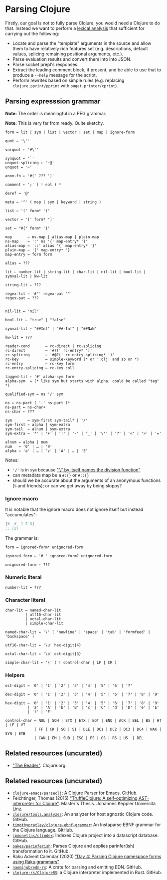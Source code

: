 # Parsing Clojure

Firstly, our goal is not to fully parse Clojure; you would need a Clojure to do
that.  Instead we want to perform a [lexical analysis][wp:lexan] that sufficient
for carrying out the following:

- Locate and parse the "template" arguments in the source and allow them to have
  relatively rich features set (e.g. descriptions, default values, splicing
  remaining positional arguments, etc.).
- Parse evaluation results and convert them into into JSON.
- Parse socket prepl's responses.
- Extract the leading comment block, if present, and be able to use that to
  produce a `--help` message for the script.
- Perform rewrites based on simple rules (e.g. replacing `clojure.pprint/pprint`
  with `puget.printer/cprint`).

[wp:lexan]: https://en.wikipedia.org/wiki/Lexical_analysis

## Parsing expresssion grammar

**Note:** The order is meaningful in a PEG grammar.

**Note:** This is very far from ready. Quite sketchy.

```
form ← lit | sym | list | vector | set | map | ignore-form

quot ← '\''

varquot ← '#\''

synquot ← '`'
unquot-splicing ← '~@'
unquot ← '~'

anon-fn ← '#(' ??? ')'

comment ← ';' ( ! eol ) *

deref ← '@'

meta ← '^' ( map | sym | keyword | string )

list ← '(' form* ')'

vector ← '[' form* ']'

set ← "#{" form* '}'

map       ← ns-map | alias-map | plain-map
ns-map    ← ':' ns '{' map-entry* '}'
alias-map ← '::' alias '{' map-entry* '}'
plain-map ← '{' map-entry* '}'
map-entry ← form form

alias ← ???

lit ← number-lit | string-lit | char-lit | nil-lit | bool-lit | symval-lit | kw-lit

string-lit ← ???

regex-lit ← '#"' regex-pat '"'
regex-pat ← ???


nil-lit ← "nil"

bool-lit ← "true" | "false"

symval-lit ← "##Inf" | "##-Inf" | "##NaN"

kw-lit ← ???

reader-cond       ← rc-direct | rc-splicing
rc-direct         ← '#?(' rc-entry* ')'
rc-splicing       ← '#@?(' rc-entry-splicing* ')'
rc-key            ← simple-keyword (* or ':clj' and so on *)
rc-entry          ← rc-key form
rc-entry-splicing ← rc-key coll

tagged-lit ← '#' alpha-sym form
alpha-sym  ← (* like sym but starts with alpha; could be called "tag" *)

qualified-sym ← ns '/' sym

ns ← ns-part ( '.' ns-part )*
ns-part ← ns-char+
ns-char ← ???

sym       ← sym-first sym-tail* | '/'
sym-first ← alpha | sym-extra
sym-tail  ← alnum | sym-extra
sym-extra ← '*' | '+' | '!' | '-' | '_' | '\'' | '?' | '<' | '>' | '='

alnum ← alpha | num
num   ← '0' | … | '9'
alpha ← 'a' | … | 'z' | 'A' | … | 'Z'
```

Notes:

- `'/'` is in `sym` because ["'/' by itself names the division
  function"][clj-reader]
- can metadata map be a `#:{}` or `#::{}`
- should we be accurate about the arguments of an anonymous functions (`%` and
  friends); or can we get away by being sloppy?

### Ignore macro

It is notable that the ignore macro does not ignore itself but instead
"accumulates":

```.clj
[#_ #_ 1 2 3]
;; [3]
```

The grammar is:

```
form ← ignored-form* unignored-form

ignored-form ← '#_' ignored-form? unignored-form

unignored-form ← ???
```

### Numeric literal

```
number-lit ← ???
```

### Character literal

```
char-lit ← named-char-lit
         | utf16-char-lit
         | octal-char-lit
         | simple-char-lit

named-char-lit ← '\' ( 'newline' | 'space' | 'tab' | 'formfeed' | 'backspace' )

utf16-char-lit ← '\u' hex-digit{4}

octal-char-lit ← '\o' oct-digit{3}

simple-char-lit ← '\' ( ! control-char | LF | CR )
```

### Helpers

```
oct-digit ← '0' | '1' | '2' | '3' | '4' | '5' | '6' | '7'

dec-digit ← '0' | '1' | '2' | '3' | '4' | '5' | '6' | '7' | '8' | '9'

hex-digit ← '0' | '1' | '2' | '3' | '4' | '5' | '6' | '7' | '8' | '9'
          | 'a' | 'A' | 'b' | 'B' | 'c' | 'C' | 'd' | 'D' | 'e' | 'E'
          | 'f' | 'F'

control-char ← NUL | SOH | STX | ETX | EOT | ENQ | ACK | BEL | BS | HT | LF | VT
             | FF | CR | SO | SI | DLE | DC1 | DC2 | DC3 | DC4 | NAK | SYN | ETB
             | CAN | EM | SUB | ESC | FS | GS | RS | US  | DEL
```

## Related resources (uncurated)

- ["The Reader"][clj-reader]. Clojure.org.

## Related resources (uncurated)

- [`clojure-emacs/parseclj`][parseclj]: A Clojure Parser for Emacs. GitHub.
- Feichtinger, Thomas (2015) ["TruffleClojure: A self-optimizing
  AST-interpreter for Clojure"][feichtinger:2015]. Master's Thesis. Johannes
  Keppler Universitä Linz.
- [`clojure/tools.analyzer`][tools.analyzer]: An analyzer for host agnostic
  Clojure code. GitHub.
- [`timothypratley/clojure-ebnf-grammar`][timothypratley]: An Instaparse EBNF
  grammar for the Clojure language. GitHub.
- [`jpmonettas/clindex`][clindex]: Indexes Clojure project into a datascript
  database. GitHub.
- [`oakes/parinferish`][parinferish]: Parses Clojure and applies parinfer(ish)
  transformation to it. GitHub.
- Raku Advent Calendar (2020) ["Day 4: Parsing Clojure namespace forms using
  Raku grammars"][rac]
- [`naomijub/edn-rs`][edn-rs]: A crate for parsing and emitting EDN. GitHub.
- [`clojure-rs/ClojureRS`][clojure-rs]: a Clojure interpreter implemented in
  Rust. GitHub.

[clindex]: https://github.com/jpmonettas/clindex
[clojure-rs]: https://github.com/clojure-rs/ClojureRS
[edn-rs]: https://github.com/naomijub/edn-rs
[feichtinger:2015]: https://epub.jku.at/obvulihs/download/pdf/501665
[parinferish]: https://github.com/oakes/parinferish
[parseclj]: https://github.com/clojure-emacs/parseclj
[rac]: https://raku-advent.blog/2020/12/04/day-4-parsing-clojure-namespaces-with-grammars/
[timothypratley]: https://github.com/timothypratley/clojure-ebnf-grammar
[tools.analyzer]: https://github.com/clojure/tools.analyzer
[clj-reader]: https://clojure.org/reference/reader
